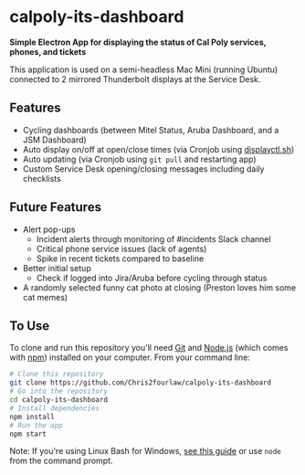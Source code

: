 # calpoly-its-dashboard

**Simple Electron App for displaying the status of Cal Poly services, phones, and tickets**

This application is used on a semi-headless Mac Mini (running Ubuntu) connected to 2 mirrored Thunderbolt displays at the Service Desk.
## Features

- Cycling dashboards (between Mitel Status, Aruba Dashboard, and a JSM Dashboard)
- Auto display on/off at open/close times (via Cronjob using [displayctl.sh](https://github.com/Chris2fourlaw/calpoly-its-dashboard/blob/main/displayctl.sh))
- Auto updating (via Cronjob using `git pull` and restarting app)
- Custom Service Desk opening/closing messages including daily checklists

## Future Features

- Alert pop-ups
  - Incident alerts through monitoring of #incidents Slack channel
  - Critical phone service issues (lack of agents)
  - Spike in recent tickets compared to baseline
- Better initial setup
  - Check if logged into Jira/Aruba before cycling through status
- A randomly selected funny cat photo at closing (Preston loves him some cat memes)
## To Use

To clone and run this repository you'll need [Git](https://git-scm.com) and [Node.js](https://nodejs.org/en/download/) (which comes with [npm](http://npmjs.com)) installed on your computer. From your command line:

```bash
# Clone this repository
git clone https://github.com/Chris2fourlaw/calpoly-its-dashboard
# Go into the repository
cd calpoly-its-dashboard
# Install dependencies
npm install
# Run the app
npm start
```

Note: If you're using Linux Bash for Windows, [see this guide](https://www.howtogeek.com/261575/how-to-run-graphical-linux-desktop-applications-from-windows-10s-bash-shell/) or use `node` from the command prompt.

